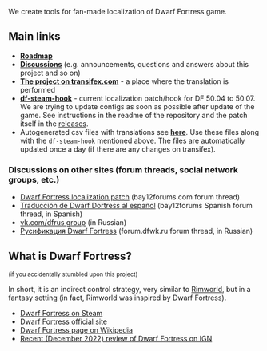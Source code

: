 We create tools for fan-made localization of Dwarf Fortress game.

## Main links

* [**Roadmap**](https://github.com/orgs/dfint/discussions/8)
* [**Discussions**](https://github.com/orgs/dfint/discussions) (e.g. announcements, questions and answers about this project and so on)
* [**The project on transifex.com**](https://app.transifex.com/dwarf-fortress-translation/dwarf-fortress-steam) - a place where the translation is performed
* [**df-steam-hook**](https://github.com/dfint/df-steam-hook) - current localization patch/hook for DF 50.04 to 50.07. We are trying to update configs as soon as possible after update of the game.
  See instructions in the readme of the repository and the patch itself in the [releases](https://github.com/dfint/df-steam-hook/releases).
* Autogenerated csv files with translations see [**here**](https://github.com/dfint/autobuild/tree/main/translation_build). Use these files along with the `df-steam-hook` mentioned above. The files are automatically updated once a day (if there are any changes on transifex).

### Discussions on other sites (forum threads, social network groups, etc.)

* [Dwarf Fortress localization patch](http://www.bay12forums.com/smf/index.php?topic=108721.new#new) (bay12forums.com forum thread)
* [Traducción de Dwarf Dortress al español](http://www.bay12forums.com/smf/index.php?topic=156549.new#new) (bay12forums Spanish forum thread, in Spanish)
* [vk.com/dfrus group](https://vk.com/dfrus) (in Russian)
* [Русификация Dwarf Fortress](http://forum.dfwk.ru/index.php/topic,204.new.html#new) (forum.dfwk.ru forum thread, in Russian)

## What is Dwarf Fortress?

<sup>(if you accidentally stumbled upon this project)</sup>

In short, it is an indirect control strategy, very similar to [Rimworld](https://store.steampowered.com/app/294100/RimWorld/), but in a fantasy setting (in fact, Rimworld was inspired by Dwarf Fortress).

* [Dwarf Fortress on Steam](https://store.steampowered.com/app/975370/Dwarf_Fortress/)
* [Dwarf Fortress official site](https://www.bay12games.com/dwarves/)
* [Dwarf Fortress page on Wikipedia](https://en.wikipedia.org/wiki/Dwarf_Fortress)
* [Recent (December 2022) review of Dwarf Fortress on IGN](https://www.ign.com/articles/dwarf-fortress-review)
